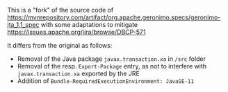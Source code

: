 This is a "fork" of the source code of <https://mvnrepository.com/artifact/org.apache.geronimo.specs/geronimo-jta_1.1_spec>
with some adaptations to mitigate <https://issues.apache.org/jira/browse/DBCP-571>

It differs from the original as follows:
* Removal of the Java package `javax.transaction.xa` in `/src` folder
* Removal of the resp. `Export-Package` entry, as not to interfere with `javax.transaction.xa` exported by the JRE
* Addition of `Bundle-RequiredExecutionEnvironment: JavaSE-11` 